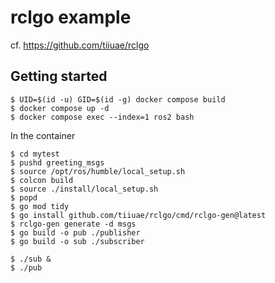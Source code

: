 # rclgo example

cf. https://github.com/tiiuae/rclgo

## Getting started

```
$ UID=$(id -u) GID=$(id -g) docker compose build
$ docker compose up -d
$ docker compose exec --index=1 ros2 bash
```

In the container

```
$ cd mytest
$ pushd greeting_msgs
$ source /opt/ros/humble/local_setup.sh
$ colcon build
$ source ./install/local_setup.sh
$ popd
$ go mod tidy
$ go install github.com/tiiuae/rclgo/cmd/rclgo-gen@latest
$ rclgo-gen generate -d msgs
$ go build -o pub ./publisher
$ go build -o sub ./subscriber
```

```
$ ./sub &
$ ./pub
```
